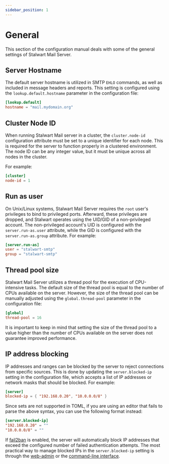 ```yaml
---
sidebar_position: 1
---
```


# General

This section of the configuration manual deals with some of the general settings of Stalwart Mail Server.

## Server Hostname

The default server hostname is utilized in SMTP `EHLO` commands, as well as included in message headers and reports.
This setting is configured using the `lookup.default.hostname` parameter in the configuration file:

```toml
[lookup.default]
hostname = "mail.mydomain.org"
```

## Cluster Node ID

When running Stalwart Mail server in a cluster, the `cluster.node-id` configuration attribute must be set to a unique identifier for each node. This is required for the server to function properly in a clustered environment. The node ID can be any integer value, but it must be unique across all nodes in the cluster.

For example:

```toml
[cluster]
node-id = 1
```

## Run as user

On Unix/Linux systems, Stalwart Mail Server requires the `root` user's privileges to bind to privileged ports. Afterward, these privileges are dropped, and Stalwart operates using the UID/GID of a non-privileged account. The non-privileged account's UID is configured with the `server.run-as.user` attribute, while the GID is configured with the `server.run-as.group` attribute. For example:

```toml
[server.run-as]
user = "stalwart-smtp"
group = "stalwart-smtp"
```

## Thread pool size

Stalwart Mail Server utilizes a thread pool for the execution of CPU-intensive tasks. The default size of the thread pool is equal to the number of CPUs available on the server. However, the size of the thread pool can be manually adjusted using the `global.thread-pool` parameter in the configuration file:

```toml
[global]
thread-pool = 16
```

It is important to keep in mind that setting the size of the thread pool to a value higher than the number of CPUs available on the server does not guarantee improved performance.

## IP address blocking

IP addresses and ranges can be blocked by the server to reject connections from specific sources. This is done by updating the `server.blocked-ip` setting in the configuration file, which accepts a list of IP addresses or network masks that should be blocked. For example:

```toml
[server]
blocked-ip = { "192.168.0.20", "10.0.0.0/8" }
```

Since sets are not supported in TOML, if you are using an editor that fails to parse the above syntax, you can use the following format instead:

```toml
[server.blocked-ip]
"192.168.0.20" = ""
"10.0.0.0/8" = ""
```

If [fail2ban](/docs/auth/security#fail2ban) is enabled, the server will automatically block IP addresses that exceed the configured number of failed authentication attempts. The most practical way to manage blocked IPs in the `server.blocked-ip` setting is through the [web-admin](/docs/management/webadmin/overview) or the [command-line interface](/docs/management/cli/overview). 
